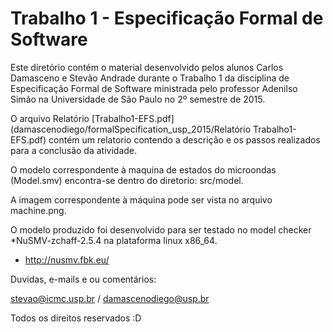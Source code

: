 # Trabalho 1 - Especificação Formal de Software


Este diretório contém o material desenvolvido pelos alunos Carlos Damasceno e Stevão Andrade durante o Trabalho 1 da disciplina de Especificação Formal de Software ministrada pelo professor Adenilso Simão na Universidade de São Paulo no 2º semestre de 2015.

O arquivo Relatório [Trabalho1-EFS.pdf](damascenodiego/formalSpecification_usp_2015/Relatório Trabalho1-EFS.pdf) contém um relatorio contendo a descrição e os passos realizados para a conclusão da atividade.

O modelo correspondente à maquina de estados do microondas (Model.smv) encontra-se dentro do diretorio: src/model. 

A imagem correspondente à máquina pode ser vista no arquivo machine.png.

O modelo produzido foi desenvolvido para ser testado no model checker *NuSMV-zchaff-2.5.4 na plataforma linux x86_64.

* http://nusmv.fbk.eu/

Duvidas, e-mails e ou comentários:

stevao@icmc.usp.br / damascenodiego@usp.br

Todos os direitos reservados :D
